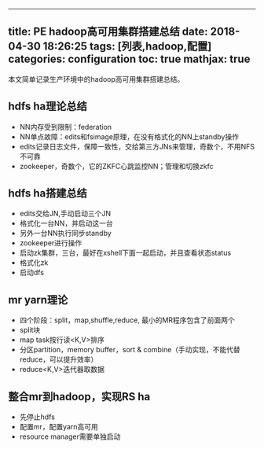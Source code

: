 
---
title: PE hadoop高可用集群搭建总结
date: 2018-04-30 18:26:25
tags: [列表,hadoop,配置]
categories: configuration
toc: true
mathjax: true
---

本文简单记录生产环境中的hadoop高可用集群搭建总结。

<!-- more -->


## hdfs ha理论总结

- NN内存受到限制：federation
- NN单点故障：edits和fsimage原理，在没有格式化的NN上standby操作
- edits记录日志文件，保障一致性，交给第三方JNs来管理，奇数个，不用NFS不可靠
- zookeeper，奇数个，它的ZKFC心跳监控NN；管理和切换zkfc

## hdfs ha搭建总结

- edits交给JN,手动启动三个JN
- 格式化一台NN，并启动这一台
- 另外一台NN执行同步standby
- zookeeper进行操作
- 启动zk集群，三台，最好在xshell下面一起启动，并且查看状态status
- 格式化zk
- 启动dfs

## mr yarn理论

- 四个阶段：split，map,shuffle,reduce, 最小的MR程序包含了前面两个
- split块
- map task按行读<K,V>排序
- 分区partition，memory buffer，sort & combine（手动实现，不能代替reduce，可以提升效率）
- reduce<K,V>迭代器取数据

## 整合mr到hadoop，实现RS ha

- 先停止hdfs
- 配置mr，配置yarn高可用
- resource manager需要单独启动
